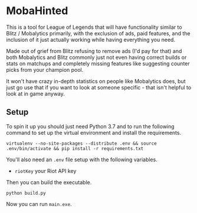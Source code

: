 # MobaHinted
This is a tool for League of Legends that will have functionality similar to
Blitz / Mobalytics primarily, with the exclusion of ads, paid features, and the
inclusion of it just actually working while having everything you need.

Made out of grief from Blitz refusing to remove ads (I'd pay for that) and
both Mobalytics and Blitz commonly just not even having correct builds or
stats on matchups and completely missing features like suggesting counter
picks from your champion pool.

It won't have crazy in-depth statistics on people like Mobalytics does,
but just go use that if you want to look at someone specific - that isn't
helpful to look at in game anyway.

## Setup

To spin it up you should just need Python 3.7 and to run the following command
to set up the virtual environment and install the requirements.

`virtualenv --no-site-packages --distribute .env
    && source .env/bin/activate
    && pip install -r requirements.txt`
    
You'll also need an `.env` file setup with the following variables.

- `riotKey` your Riot API key

Then you can build the executable.

```
python build.py
```

Now you can run `main.exe`.